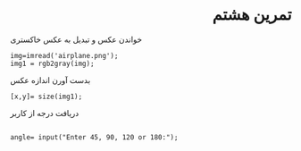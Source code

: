 <div dir ="rtl">
  
  <h1>  تمرین هشتم</h1>
  </div>
  
  <div> 
  خواندن عکس و تبدیل به عکس خاکستری
  </div>
  
  ````
  img=imread('airplane.png');
  img1 = rgb2gray(img);
  
  ````
  
  <div>
  بدست آورن اندازه عکس
  </div>
  
  ````
  [x,y]= size(img1); 
  
 ````
 
 <div> 
  
   دریافت درجه از کاربر
 </div>
 
 ````
 
 angle= input("Enter 45, 90, 120 or 180:");
 
 ````
 
